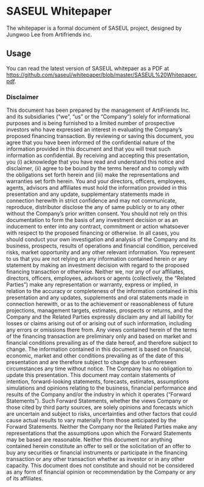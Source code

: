 # SASEUL Whitepaper

The whitepaper is a formal document of SASEUL project, designed by Jungwoo Lee from Artifriends inc.

## Usage
You can read the latest version of SASEUL whitepaer as a PDF at https://github.com/saseul/whitepaper/blob/master/SASEUL%20Whitepaper.pdf.

### Disclaimer

This document has been prepared by the management of ArtiFriends Inc. and its subsidiaries (“we”, “us” or the “Company”) solely for informational purposes and is being furnished to a limited number of prospective investors who have expressed an interest in evaluating the Company’s proposed financing transaction. By reviewing or saving this document, you agree that you have been informed of the confidential nature of the information provided in this document and that you will treat such information as confidential. By receiving and accepting this presentation, you (i) acknowledge that you have read and understand this notice and disclaimer, (ii) agree to be bound by the terms hereof and to comply with the obligations set forth herein and (iii) make the representations and warranties set forth herein. You and your directors, officers, employees, agents, advisors and affiliates must hold the information provided in this presentation and any update, supplementary statements made in connection herewith in strict confidence and may not communicate, reproduce, distributor disclose the any of same publicly or to any other without the Company’s prior written consent. You should not rely on this documentation to form the basis of any investment decision or as an inducement to enter into any contract, commitment or action whatsoever with respect to the proposed financing or otherwise. In all cases, you should conduct your own investigation and analysis of the Company and its business, prospects, results of operations and financial condition, perceived risks, market opportunity and any other relevant information. You represent to us that you are not relying on any information contained herein or any statement by making an investment decision with regard to the proposed financing transaction or otherwise. Neither we, nor any of our affiliates, directors, officers, employees, advisors or agents (collectively, the “Related Parties”) make any representation or warranty, express or implied, in relation to the accuracy or completeness of the information contained in this presentation and any updates, supplements and oral statements made in connection herewith, or as to the achievement or reasonableness of future projections, management targets, estimates, prospects or returns, and the Company and the Related Parties expressly disclaim any and all liability for losses or claims arising out of or arising out of such information, including any errors or omissions there from. Any views contained herein of the terms of the financing transaction are preliminary only and based on market and financial conditions prevailing as of the date hereof, and therefore subject to change. The information contained in this document is based on financial, economic, market and other conditions prevailing as of the date of this presentation and are therefore subject to change due to unforeseen circumstances any time without notice. The Company has no obligation to update this presentation. This document may contain statements of intention, forward-looking statements, forecasts, estimates, assumptions simulations and opinions relating to the business, financial performance and results of the Company and/or the industry in which it operates (“Forward Statements”). Such Forward Statements, whether the views Company or those cited by third party sources, are solely opinions and forecasts which are uncertain and subject to risks, uncertainties and other factors that could cause actual results to vary materially from those anticipated by the Forward Statements. Neither the Company nor the Related Parties make any representations that the assumptions upon which the Forward Statements may be based are reasonable. Neither this document nor anything contained herein constitute an offer to sell or the solicitation of an offer to buy any securities or financial instruments or participate in the financing transaction or any other transaction whether as investor or in any other capacity. This document does not constitute and should not be considered as any form of financial opinion or recommendation by the Company or any of its affiliates.

